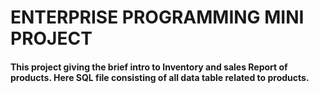 # ENTERPRISE PROGRAMMING MINI PROJECT

#### This project giving the brief intro to Inventory and sales Report of products. Here SQL file consisting of all data table related to products.
